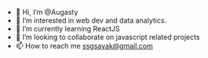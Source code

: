 - 👋 Hi, I’m @Augasty
- 👀 I’m interested in web dev and data analytics.
- 🌱 I’m currently learning ReactJS
- 💞️ I’m looking to collaborate on javascript related projects
- 📫 How to reach me ssgsayak@gmail.com

<!---
Augasty/Augasty is a ✨ special ✨ repository because its `README.md` (this file) appears on your GitHub profile.
You can click the Preview link to take a look at your changes.
--->
